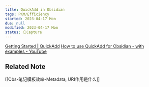 ```yaml
---
title: QuickAdd in Obsidian
tags: PKM/Efficiency
started: 2023-04-17 Mon
due: null
modified: 2023-04-17 Mon
status: ⚪Capture
---
```

[Getting Started | QuickAdd](https://quickadd.obsidian.guide/docs/)
[How to use QuickAdd for Obsidian - with examples - YouTube](https://www.youtube.com/watch?v=gYK3VDQsZJo)

## Related Note
[[Obs-笔记模板效率-Metadata, URI作用是什么]]
